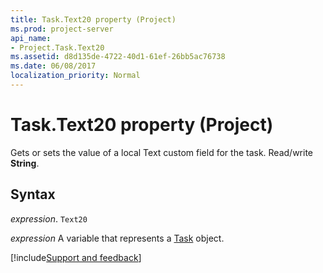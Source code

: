 ```yaml
---
title: Task.Text20 property (Project)
ms.prod: project-server
api_name:
- Project.Task.Text20
ms.assetid: d8d135de-4722-40d1-61ef-26bb5ac76738
ms.date: 06/08/2017
localization_priority: Normal
---
```



# Task.Text20 property (Project)

Gets or sets the value of a local Text custom field for the task. Read/write  **String**.


## Syntax

_expression_. `Text20`

_expression_ A variable that represents a [Task](./Project.Task.md) object.

[!include[Support and feedback](~/includes/feedback-boilerplate.md)]